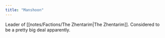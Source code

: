 ```yaml
---
title: "Manshoon"
---
```

Leader of [[notes/Factions/The Zhentarim|The Zhentarim]]. Considered to be a pretty big deal apparently.